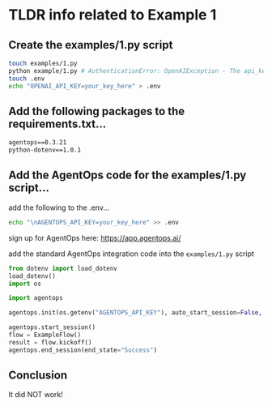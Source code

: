 # TLDR info related to Example 1

## Create the examples/1.py script

```sh
touch examples/1.py
python example/1.py # AuthenticationError: OpenAIException - The api_key client option must be set either by passing api_key to the client or by setting the OPENAI_API_KEY environment variable
touch .env
echo "OPENAI_API_KEY=your_key_here" > .env
```

## Add the following packages to the requirements.txt...

```txt
agentops==0.3.21
python-dotenv==1.0.1
```

## Add the AgentOps code for the examples/1.py script...

add the following to the .env...

```sh
echo "\nAGENTOPS_API_KEY=your_key_here" >> .env
```

sign up for AgentOps here: https://app.agentops.ai/

add the standard AgentOps integration code into the `examples/1.py` script

```py - L1-L3
from dotenv import load_dotenv
load_dotenv()
import os
```

```py - L7-L10
import agentops

agentops.init(os.getenv("AGENTOPS_API_KEY"), auto_start_session=False, skip_auto_end_session=True)
```

```py - L49-52
agentops.start_session()
flow = ExampleFlow()
result = flow.kickoff()
agentops.end_session(end_state="Success")
```

## Conclusion

It did NOT work! 
